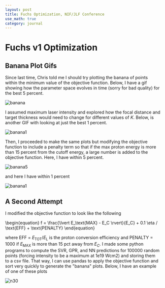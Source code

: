 ```yaml
---
layout: post
title: Fuchs Optimization, NIF/JLF Conference
use_math: true
category: journal
---
```


# Fuchs v1 Optimization

## Banana Plot Gifs
Since last time, Chris told me I should try plotting the banana of points within the minimum value of the objective function. Below, I have a gif showing how the parameter space evolves in time (sorry for bad quality) for the best 5 percent.

![banana](https://github.com/ronak-n-desai/ronak-n-desai.github.io/assets/98538788/56769106-b934-4416-9f37-e441c3559d7e)

I assumed maximum laser intensity and explored how the focal distance and target thickness would need to change for different values of $K$. Below, is another GIF with looking at just the best 1 percent.

![banana1](https://github.com/ronak-n-desai/ronak-n-desai.github.io/assets/98538788/36206e6b-f3a4-4818-8f4f-c32f8ad9620d)

Then, I proceeded to make the same plots but modifying the objective function to include a penalty term so that if the max proton energy is more than 15 percent from the cutoff energy, a large number is added to the objective function. Here, I have within 5 percent.

![banana5](https://github.com/ronak-n-desai/ronak-n-desai.github.io/assets/98538788/102a33ab-cce1-4ab1-95ee-ae6506a57044)

and here I have within 1 percent

![banana1](https://github.com/ronak-n-desai/ronak-n-desai.github.io/assets/98538788/b8eb0c13-3272-4162-9f4b-5874bb7c012a)

## A Second Attempt

I modified the objective function to look like the following

\begin{equation}
f = \frac{\lvert E_\text{MAX} - E_C \rvert}{E_C} + 0.1 \eta / \text{EFF} + \text{PENALTY}
\end{equation}

where EFF = $E_\text{TOT}/E_\text{L}$ is the proton conversion efficiency and PENALTY = 1000 if $E_\text{MAX}$ is more than 15 pct away from $E_C$. I made some python programs to compute the SVR, GPR, and NN predictions for 100000 random points (forcing intensity to be a maximum at 1e19 Wcm2) and storing them to a csv file. That way, I can use pandas to apply the objective function and sort very quickly to generate the "banana" plots. Below, I have an example of one of these plots

![n30](https://github.com/ronak-n-desai/ronak-n-desai.github.io/assets/98538788/0dd3ee6d-e5e5-4cf8-a121-43ddfd72d763)



